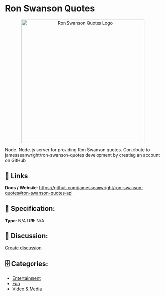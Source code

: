 # Ron Swanson Quotes
<p align="center">
    <img width="400" src="https://raw.githubusercontent.com/apis-list/apis-list/main/apis/ron-swanson-quotes/logo_256x256.png" alt="Ron Swanson Quotes Logo"/>
</p>

Node. Node. js server for providing Ron Swanson quotes. Contribute to jamesseanwright/ron-swanson-quotes development by creating an account on GitHub

##  🔗 Links
**Docs / Website**: https://github.com/jamesseanwright/ron-swanson-quotes#ron-swanson-quotes-api

## 🧬 Specification:
**Type**:  N/A 
**URI**:  N/A 

## 💬 Discussion:
[Create discussion](https://github.com/apis-list/apis-list/discussions/new)

## 🗄️ Categories:
- [Entertainment](https://github.com/apis-list/apis-list#entertainment)
- [Fun](https://github.com/apis-list/apis-list#fun)
- [Video & Media](https://github.com/apis-list/apis-list#video-and-media)



